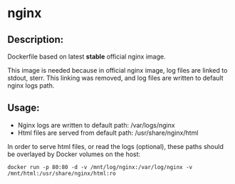 # nginx

## Description:
Dockerfile based on latest **stable** official nginx image.

This image is needed because in official nginx image, log files are linked to stdout, sterr.
This linking was removed, and log files are written to default nginx logs path.

## Usage:
- Nginx logs are written to default path: /var/logs/nginx
- Html files are served from default path: /usr/share/nginx/html

In order to serve html files, or read the logs (optional), these paths should be overlayed by Docker volumes on the host:

 `docker run -p 80:80 -d -v /mnt/log/nginx:/var/log/nginx -v /mnt/html:/usr/share/nginx/html:ro`

